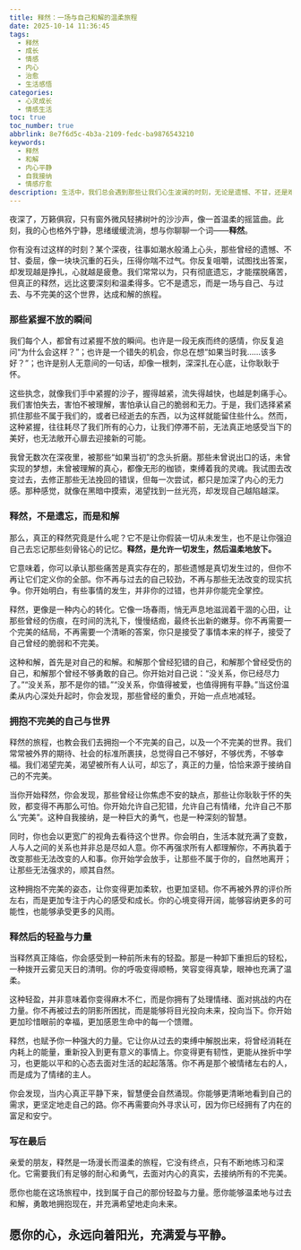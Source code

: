 ```yaml
---
title: 释然：一场与自己和解的温柔旅程
date: 2025-10-14 11:36:45
tags:
  - 释然
  - 成长
  - 情感
  - 内心
  - 治愈
  - 生活感悟
categories:
  - 心灵成长
  - 情感生活
toc: true
toc_number: true
abbrlink: 8e7f6d5c-4b3a-2109-fedc-ba9876543210
keywords:
  - 释然
  - 和解
  - 内心平静
  - 自我接纳
  - 情感疗愈
description: 生活中，我们总会遇到那些让我们心生波澜的时刻，无论是遗憾、不甘，还是难以放下的执念。这篇文章将带你走进“释然”的深层含义，它不是遗忘，而是与过去握手言和，与不完美的自己温柔相待。这是一场关于内心平静的旅程，一次自我疗愈的深刻体验，愿你也能从中找到那份属于自己的轻盈与力量。
---
```


夜深了，万籁俱寂，只有窗外微风轻拂树叶的沙沙声，像一首温柔的摇篮曲。此刻，我的心也格外宁静，思绪缓缓流淌，想与你聊聊一个词——**释然**。

你有没有过这样的时刻？某个深夜，往事如潮水般涌上心头，那些曾经的遗憾、不甘、委屈，像一块块沉重的石头，压得你喘不过气。你反复咀嚼，试图找出答案，却发现越是挣扎，心就越是疲惫。我们常常以为，只有彻底遗忘，才能摆脱痛苦，但真正的释然，远比这要深刻和温柔得多。它不是遗忘，而是一场与自己、与过去、与不完美的这个世界，达成和解的旅程。

### 那些紧握不放的瞬间

我们每个人，都曾有过紧握不放的瞬间。也许是一段无疾而终的感情，你反复追问“为什么会这样？”；也许是一个错失的机会，你总在想“如果当时我……该多好？”；也许是别人无意间的一句话，却像一根刺，深深扎在心底，让你耿耿于怀。

这些执念，就像我们手中紧握的沙子，握得越紧，流失得越快，也越是刺痛手心。我们害怕失去，害怕不被理解，害怕承认自己的脆弱和无力。于是，我们选择紧紧抓住那些不属于我们的，或者已经逝去的东西，以为这样就能留住些什么。然而，这种紧握，往往耗尽了我们所有的心力，让我们停滞不前，无法真正地感受当下的美好，也无法敞开心扉去迎接新的可能。

我曾无数次在深夜里，被那些“如果当初”的念头折磨。那些未曾说出口的话，未曾实现的梦想，未曾被理解的真心，都像无形的枷锁，束缚着我的灵魂。我试图去改变过去，去修正那些无法挽回的错误，但每一次尝试，都只是加深了内心的无力感。那种感觉，就像在黑暗中摸索，渴望找到一丝光亮，却发现自己越陷越深。

### 释然，不是遗忘，而是和解

那么，真正的释然究竟是什么呢？它不是让你假装一切从未发生，也不是让你强迫自己去忘记那些刻骨铭心的记忆。**释然，是允许一切发生，然后温柔地放下。**

它意味着，你可以承认那些痛苦是真实存在的，那些遗憾是真切发生过的，但你不再让它们定义你的全部。你不再与过去的自己较劲，不再与那些无法改变的现实抗争。你开始明白，有些事情的发生，并非你的过错，也并非你能完全掌控。

释然，更像是一种内心的转化。它像一场春雨，悄无声息地滋润着干涸的心田，让那些曾经的伤痕，在时间的洗礼下，慢慢结痂，最终长出新的嫩芽。你不再需要一个完美的结局，不再需要一个清晰的答案，你只是接受了事情本来的样子，接受了自己曾经的脆弱和不完美。

这种和解，首先是对自己的和解。和解那个曾经犯错的自己，和解那个曾经受伤的自己，和解那个曾经不够勇敢的自己。你开始对自己说：“没关系，你已经尽力了。”“没关系，那不是你的错。”“没关系，你值得被爱，也值得拥有平静。”当这份温柔从内心深处升起时，你会发现，那些曾经的重负，开始一点点地减轻。

### 拥抱不完美的自己与世界

释然的旅程，也教会我们去拥抱一个不完美的自己，以及一个不完美的世界。我们常常被外界的期待、社会的标准所裹挟，总觉得自己不够好，不够优秀，不够幸福。我们渴望完美，渴望被所有人认可，却忘了，真正的力量，恰恰来源于接纳自己的不完美。

当你开始释然，你会发现，那些曾经让你焦虑不安的缺点，那些让你耿耿于怀的失败，都变得不再那么可怕。你开始允许自己犯错，允许自己有情绪，允许自己不那么“完美”。这种自我接纳，是一种巨大的勇气，也是一种深刻的智慧。

同时，你也会以更宽广的视角去看待这个世界。你会明白，生活本就充满了变数，人与人之间的关系也并非总是尽如人意。你不再强求所有人都理解你，不再执着于改变那些无法改变的人和事。你开始学会放手，让那些不属于你的，自然地离开；让那些无法强求的，顺其自然。

这种拥抱不完美的姿态，让你变得更加柔软，也更加坚韧。你不再被外界的评价所左右，而是更加专注于内心的感受和成长。你的心境变得开阔，能够容纳更多的可能性，也能够承受更多的风雨。

### 释然后的轻盈与力量

当释然真正降临，你会感受到一种前所未有的轻盈。那是一种卸下重担后的轻松，一种拨开云雾见天日的清明。你的呼吸变得顺畅，笑容变得真挚，眼神也充满了温柔。

这种轻盈，并非意味着你变得麻木不仁，而是你拥有了处理情绪、面对挑战的内在力量。你不再被过去的阴影所困扰，而是能够将目光投向未来，投向当下。你开始更加珍惜眼前的幸福，更加感恩生命中的每一个馈赠。

释然，也赋予你一种强大的力量。它让你从过去的束缚中解脱出来，将曾经消耗在内耗上的能量，重新投入到更有意义的事情上。你变得更有韧性，更能从挫折中学习，也更能以平和的心态去面对生活的起起落落。你不再是那个被情绪左右的人，而是成为了情绪的主人。

你会发现，当内心真正平静下来，智慧便会自然涌现。你能够更清晰地看到自己的需求，更坚定地走自己的路。你不再需要向外寻求认可，因为你已经拥有了内在的富足和安宁。

### 写在最后

亲爱的朋友，释然是一场漫长而温柔的旅程，它没有终点，只有不断地练习和深化。它需要我们有足够的耐心和勇气，去面对内心的真实，去接纳所有的不完美。

愿你也能在这场旅程中，找到属于自己的那份轻盈与力量。愿你能够温柔地与过去和解，勇敢地拥抱现在，并充满希望地走向未来。

**愿你的心，永远向着阳光，充满爱与平静。**
---